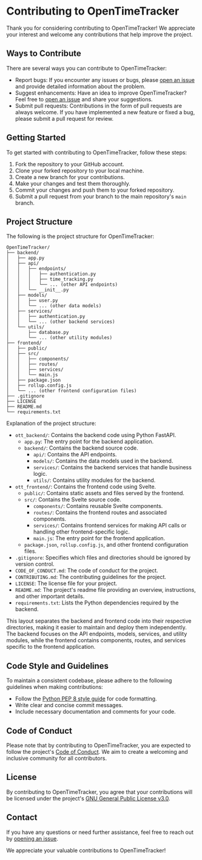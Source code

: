 # Contributing to OpenTimeTracker

Thank you for considering contributing to OpenTimeTracker! We appreciate your interest and welcome any contributions that help improve the project.

## Ways to Contribute

There are several ways you can contribute to OpenTimeTracker:

- Report bugs: If you encounter any issues or bugs, please [open an issue](https://github.com/tyleraharrison/OpenTimeTracker/issues) and provide detailed information about the problem.
- Suggest enhancements: Have an idea to improve OpenTimeTracker? Feel free to [open an issue](https://github.com/tyleraharrison/OpenTimeTracker/issues) and share your suggestions.
- Submit pull requests: Contributions in the form of pull requests are always welcome. If you have implemented a new feature or fixed a bug, please submit a pull request for review.

## Getting Started

To get started with contributing to OpenTimeTracker, follow these steps:

1. Fork the repository to your GitHub account.
2. Clone your forked repository to your local machine.
3. Create a new branch for your contributions.
4. Make your changes and test them thoroughly.
5. Commit your changes and push them to your forked repository.
6. Submit a pull request from your branch to the main repository's `main` branch.

## Project Structure

The following is the project structure for OpenTimeTracker:

```shell
OpenTimeTracker/
├── backend/
│   ├── app.py
│   ├── api/
│   │   ├── endpoints/
│   │   │   ├── authentication.py
│   │   │   ├── time_tracking.py
│   │   │   └── ... (other API endpoints)
│   │   └── __init__.py
│   ├── models/
│   │   ├── user.py
│   │   └── ... (other data models)
│   ├── services/
│   │   ├── authentication.py
│   │   └── ... (other backend services)
│   └── utils/
│       ├── database.py
│       └── ... (other utility modules)
├── frontend/
│   ├── public/
│   ├── src/
│   │   ├── components/
│   │   ├── routes/
│   │   ├── services/
│   │   └── main.js
│   ├── package.json
│   ├── rollup.config.js
│   └── ... (other frontend configuration files)
├── .gitignore
├── LICENSE
├── README.md
└── requirements.txt
```

Explanation of the project structure:

- `ott_backend/`: Contains the backend code using Python FastAPI.
  - `app.py`: The entry point for the backend application.
  - `backend/`: Contains the backend source code.
    - `api/`: Contains the API endpoints.
    - `models/`: Contains the data models used in the backend.
    - `services/`: Contains the backend services that handle business logic.
    - `utils/`: Contains utility modules for the backend.
- `ott_frontend/`: Contains the frontend code using Svelte.
  - `public/`: Contains static assets and files served by the frontend.
  - `src/`: Contains the Svelte source code.
    - `components/`: Contains reusable Svelte components.
    - `routes/`: Contains the frontend routes and associated components.
    - `services/`: Contains frontend services for making API calls or handling other frontend-specific logic.
    - `main.js`: The entry point for the frontend application.
  - `package.json`, `rollup.config.js`, and other frontend configuration files.
- `.gitignore`: Specifies which files and directories should be ignored by version control.
- `CODE_OF_CONDUCT.md`: The code of conduct for the project.
- `CONTRIBUTING.md`: The contributing guidelines for the project.
- `LICENSE`: The license file for your project.
- `README.md`: The project's readme file providing an overview, instructions, and other important details.
- `requirements.txt`: Lists the Python dependencies required by the backend.

This layout separates the backend and frontend code into their respective directories, making it easier to maintain and deploy them independently. The backend focuses on the API endpoints, models, services, and utility modules, while the frontend contains components, routes, and services specific to the frontend application.

## Code Style and Guidelines

To maintain a consistent codebase, please adhere to the following guidelines when making contributions:

- Follow the [Python PEP 8 style guide](https://www.python.org/dev/peps/pep-0008/) for code formatting.
- Write clear and concise commit messages.
- Include necessary documentation and comments for your code.

## Code of Conduct

Please note that by contributing to OpenTimeTracker, you are expected to follow the project's [Code of Conduct](CODE_OF_CONDUCT.md). We aim to create a welcoming and inclusive community for all contributors.

## License

By contributing to OpenTimeTracker, you agree that your contributions will be licensed under the project's [GNU General Public License v3.0](LICENSE).

## Contact

If you have any questions or need further assistance, feel free to reach out by [opening an issue](https://github.com/tyleraharrison/OpenTimeTracker/issues).

We appreciate your valuable contributions to OpenTimeTracker!
